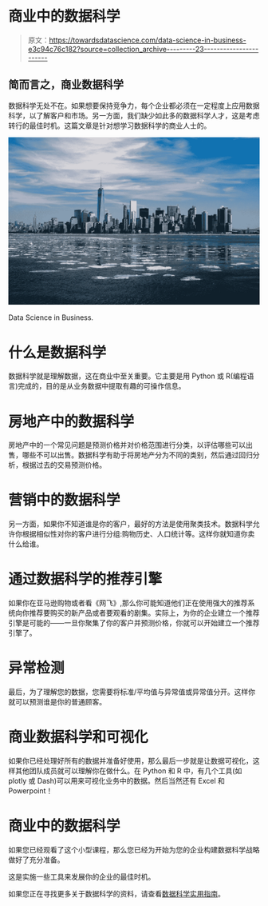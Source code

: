 # 商业中的数据科学

> 原文：<https://towardsdatascience.com/data-science-in-business-e3c94c76c182?source=collection_archive---------23----------------------->

## 简而言之，商业数据科学

数据科学无处不在。如果想要保持竞争力，每个企业都必须在一定程度上应用数据科学，以了解客户和市场。另一方面，我们缺少如此多的数据科学人才，这是考虑转行的最佳时机。这篇文章是针对想学习数据科学的商业人士的。

![](img/13d5001f79e9aafc18c64c20415496f1.png)

Data Science in Business.

# 什么是数据科学

数据科学就是理解数据，这在商业中至关重要。它主要是用 Python 或 R(编程语言)完成的，目的是从业务数据中提取有趣的可操作信息。

# 房地产中的数据科学

房地产中的一个常见问题是预测价格并对价格范围进行分类，以评估哪些可以出售，哪些不可以出售。数据科学有助于将房地产分为不同的类别，然后通过回归分析，根据过去的交易预测价格。

# 营销中的数据科学

另一方面，如果你不知道谁是你的客户，最好的方法是使用聚类技术。数据科学允许你根据相似性对你的客户进行分组:购物历史、人口统计等。这样你就知道你卖什么给谁。

# 通过数据科学的推荐引擎

如果你在亚马逊购物或者看《网飞》,那么你可能知道他们正在使用强大的推荐系统向你推荐要购买的新产品或者要观看的剧集。实际上，为你的企业建立一个推荐引擎是可能的——一旦你聚集了你的客户并预测价格，你就可以开始建立一个推荐引擎了。

# 异常检测

最后，为了理解您的数据，您需要将标准/平均值与异常值或异常值分开。这样你就可以预测谁是你的普通顾客。

# 商业数据科学和可视化

如果你已经处理好所有的数据并准备好使用，那么最后一步就是让数据可视化，这样其他团队成员就可以理解你在做什么。在 Python 和 R 中，有几个工具(如 plotly 或 Dash)可以用来可视化业务中的数据。然后当然还有 Excel 和 Powerpoint！

# 商业中的数据科学

如果您已经观看了这个小型课程，那么您已经为开始为您的企业构建数据科学战略做好了充分准备。

这是实施一些工具来发展你的企业的最佳时机。

如果您正在寻找更多关于数据科学的资料，请查看[数据科学实用指南](/practical-guide-to-become-a-data-scientist-2483a5f83770)。